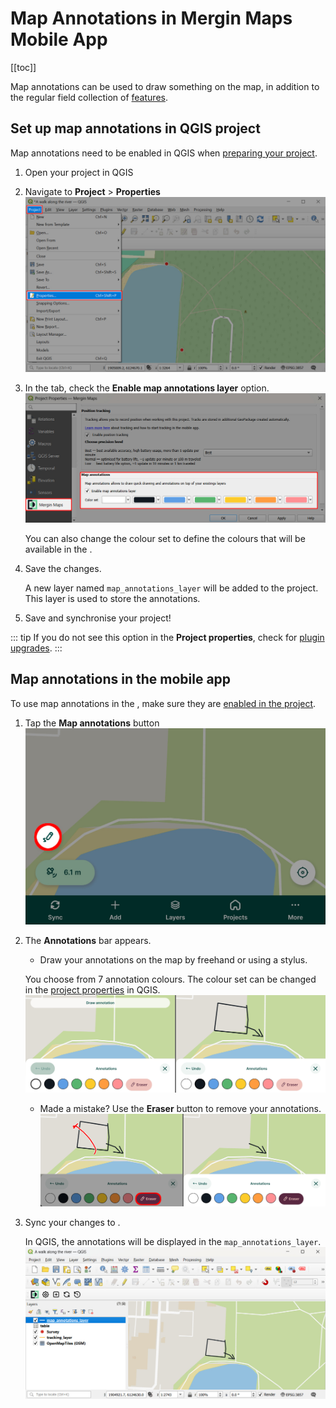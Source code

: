 # Map Annotations in Mergin Maps Mobile App
[[toc]]

Map annotations can be used to draw something on the map, in addition to the regular field collection of [features](../mobile-features/).

## Set up map annotations in QGIS project

Map annotations need to be enabled in QGIS when [preparing your <MainPlatformName /> project](../../gis/features/#map-annotations).

1. Open your <MainPlatformName /> project in QGIS
2. Navigate to **Project** > **Properties** 
   ![QGIS Project Properties](../../gis/qgis-project-properties.jpg "QGIS Project Properties")

3. In the <MainPlatformName /> tab, check the **Enable map annotations layer** option.
   ![Enable map annotations in QGIS Mergin Maps project](../../gis/features/project-map-annotations.jpg "Enable map annotations in QGIS Mergin Maps project")

   You can also change the colour set to define the colours that will be available in the <MobileAppNameShort />.

4. Save the changes. 

   A new layer named `map_annotations_layer` will be added to the project. This layer is used to store the annotations.

5. Save and synchronise your project!

::: tip 
If you do not see this option in the **Project properties**, check for [plugin upgrades](../../setup/install-mergin-maps-plugin-for-qgis/#plugin-upgrade).
:::

## Map annotations in the mobile app
To use map annotations in the <MobileAppNameShort />, make sure they are [enabled in the project](#set-up-map-annotations-in-qgis-project).

1. Tap the **Map annotations** button
   ![Map annotations button in Mergin Maps mobile app](./mobile-map-annotations-button.jpg "Map annotations button in Mergin Maps mobile app")

2. The **Annotations** bar appears.
   - Draw your annotations on the map by freehand or using a stylus.
   
   You choose from 7 annotation colours. The colour set can be changed in the [project properties](#set-up-map-annotations-in-qgis-project) in QGIS.
   ![Map annotations in Mergin Maps mobile app](./mobile-map-annotations.jpg "Map annotations in Mergin Maps mobile app")

   - Made a mistake? Use the **Eraser** button to remove your annotations.
   ![Erase map annotations in Mergin Maps mobile app](./mobile-map-annotations-eraser.jpg "Erase map annotations button in Mergin Maps mobile app")

4. Sync your changes to <MainPlatformNameLink />.
   
   In QGIS, the annotations will be displayed in the `map_annotations_layer`.
   ![Map annotations in Mergin Maps project in QGIS](./qgis-map-annotations.jpg "Map annotations in Mergin Maps project in QGIS")

